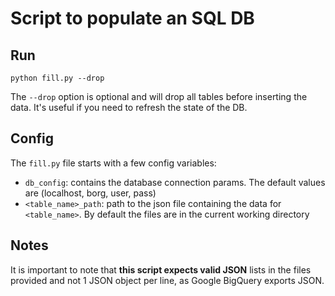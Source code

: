 # Script to populate an SQL DB

## Run
```
python fill.py --drop
```

The `--drop` option is optional and will drop all tables before inserting the data. It's useful if you need to refresh the state of the DB.

## Config

The `fill.py` file starts with a few config variables:

- `db_config`: contains the database connection params. The default values are (localhost, borg, user, pass)
- `<table_name>_path`: path to the json file containing the data for `<table_name>`. By default the files are in the current working directory

## Notes

It is important to note that **this script expects valid JSON** lists in the files provided and not 1 JSON object per line, as Google BigQuery exports JSON.

